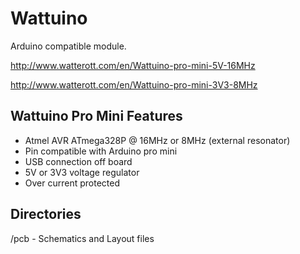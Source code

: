 # Wattuino
Arduino compatible module.

<http://www.watterott.com/en/Wattuino-pro-mini-5V-16MHz>

<http://www.watterott.com/en/Wattuino-pro-mini-3V3-8MHz>


## Wattuino Pro Mini Features
* Atmel AVR ATmega328P @ 16MHz or 8MHz (external resonator)
* Pin compatible with Arduino pro mini
* USB connection off board
* 5V or 3V3 voltage regulator
* Over current protected


## Directories
 /pcb - Schematics and Layout files
